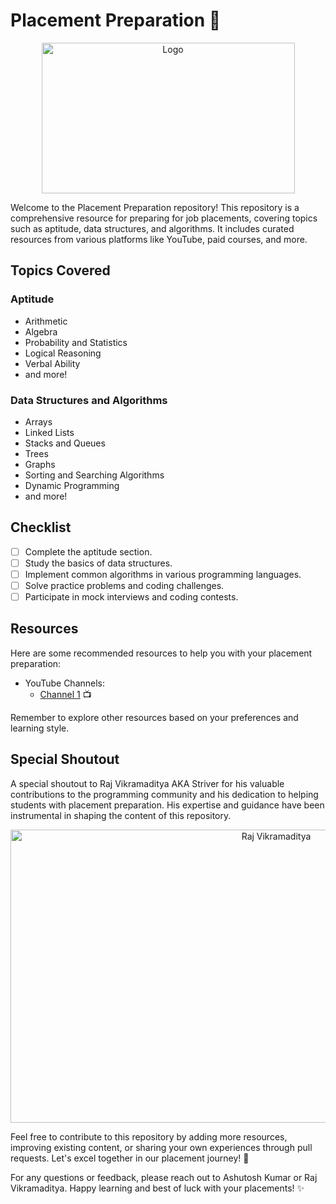 # Placement Preparation 🚀

<p align="center">
  <img src="https://thumbs.gfycat.com/BitterTameGnatcatcher-size_restricted.gif" alt="Logo" width="405" height="241">
</p>

Welcome to the Placement Preparation repository! This repository is a comprehensive resource for preparing for job placements, covering topics such as aptitude, data structures, and algorithms. It includes curated resources from various platforms like YouTube, paid courses, and more. 

## Topics Covered

### Aptitude
- Arithmetic
- Algebra
- Probability and Statistics
- Logical Reasoning
- Verbal Ability
- and more!

### Data Structures and Algorithms
- Arrays
- Linked Lists
- Stacks and Queues
- Trees
- Graphs
- Sorting and Searching Algorithms
- Dynamic Programming
- and more!

## Checklist

- [ ] Complete the aptitude section.
- [ ] Study the basics of data structures.
- [ ] Implement common algorithms in various programming languages.
- [ ] Solve practice problems and coding challenges.
- [ ] Participate in mock interviews and coding contests.

## Resources

Here are some recommended resources to help you with your placement preparation:

- YouTube Channels:
  - [Channel 1](https://www.youtube.com/@takeUforward) 📺
  <!-- - [Channel 2](link_to_channel2) 📺 -->

<!-- - Paid Courses:
  - [Course 1](link_to_course1) 💸
  - [Course 2](link_to_course2) 💸 -->

Remember to explore other resources based on your preferences and learning style.

## Special Shoutout

A special shoutout to Raj Vikramaditya AKA Striver for his valuable contributions to the programming community and his dedication to helping students with placement preparation. His expertise and guidance have been instrumental in shaping the content of this repository. 

<p align="center">
  <img src="https://i.ytimg.com/vi/rHn9af16O_E/maxresdefault.jpg" alt="Raj Vikramaditya" width="834" height="469">
</p>

Feel free to contribute to this repository by adding more resources, improving existing content, or sharing your own experiences through pull requests. Let's excel together in our placement journey! 🎉

For any questions or feedback, please reach out to Ashutosh Kumar or Raj Vikramaditya. Happy learning and best of luck with your placements! ✨


